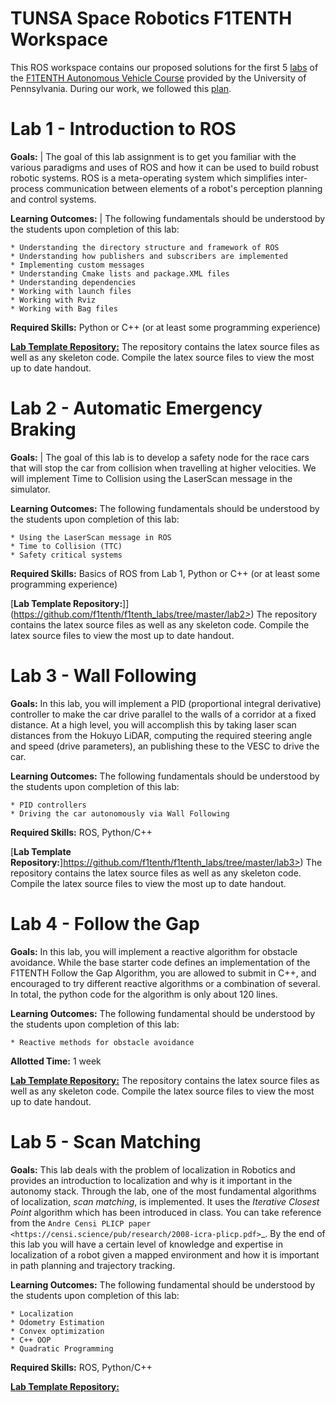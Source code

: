 # TUNSA Space Robotics F1TENTH Workspace

This ROS workspace contains our proposed solutions for the first 5 [labs](https://f1tenth-coursekit.readthedocs.io/en/stable/assignments/labs/index.html) of the [F1TENTH Autonomous Vehicle Course](https://f1tenth-coursekit.readthedocs.io/en/stable/introduction/overview.html) provided by the University of Pennsylvania. During our work, we followed this [plan](https://docs.google.com/spreadsheets/d/12VkkMe5WgANmVBByFx13zXS2Ez5oGKWnXdzBt8jrHEU/edit?usp=sharing).

Lab 1 - Introduction to ROS
=============================

**Goals:** 
| The goal of this lab assignment is to get you familiar with the various paradigms and uses of ROS and how it can be used to build robust robotic systems. ROS is a meta-operating system which simplifies inter-process communication between elements of a robot's perception planning and control systems.

**Learning Outcomes:** 
| The following fundamentals should be understood by the students upon completion of this lab:

	* Understanding the directory structure and framework of ROS
	* Understanding how publishers and subscribers are implemented
	* Implementing custom messages
	* Understanding Cmake lists and package.XML files
	* Understanding dependencies
	* Working with launch files
	* Working with Rviz
	* Working with Bag files
 
**Required Skills:** Python or C++ (or at least some programming experience)

[**Lab Template Repository:**](https://github.com/f1tenth/f1tenth_labs/tree/master/lab1/latex>)
	The repository contains the latex source files as well as any skeleton code. Compile the latex source files to view the most up to date handout.


Lab 2 - Automatic Emergency Braking
======================================

**Goals:**
| The goal of this lab is to develop a safety node for the race cars that will stop the car from collision when travelling at higher velocities. We will implement Time to Collision using the LaserScan message in the simulator. 

**Learning Outcomes:**
The following fundamentals should be understood by the students upon completion of this lab:

	* Using the LaserScan message in ROS
	* Time to Collision (TTC)
	* Safety critical systems

**Required Skills:** Basics of ROS from Lab 1, Python or C++ (or at least some programming experience)

[**Lab Template Repository:**]](https://github.com/f1tenth/f1tenth_labs/tree/master/lab2>)
	The repository contains the latex source files as well as any skeleton code. Compile the latex source files to view the most up to date handout.

Lab 3 - Wall Following
=======================

**Goals:**
In this lab, you will implement a PID (proportional integral derivative) controller to make the car drive parallel to the walls of a corridor at a fixed distance. At a high level, you will accomplish this by taking laser scan distances from the Hokuyo LiDAR, computing the required steering angle and speed (drive parameters), an publishing these to the VESC to drive the car. 

**Learning Outcomes:**
The following fundamentals should be understood by the students upon completion of this lab:

	* PID controllers
	* Driving the car autonomously via Wall Following

**Required Skills:** ROS, Python/C++

[**Lab Template Repository:**]https://github.com/f1tenth/f1tenth_labs/tree/master/lab3>)
	The repository contains the latex source files as well as any skeleton code. Compile the latex source files to view the most up to date handout.

Lab 4 - Follow the Gap
===========================================

**Goals:**
In this lab, you will implement a reactive algorithm for obstacle avoidance. While the base starter code defines an implementation of the F1TENTH Follow the Gap Algorithm, you are allowed to submit in C++, and encouraged to try different reactive algorithms or a combination of several. In total, the python code for the algorithm is only about 120 lines.

**Learning Outcomes:**
The following fundamental should be understood by the students upon completion of this lab:

	* Reactive methods for obstacle avoidance

**Allotted Time:** 1 week

[**Lab Template Repository:**](https://github.com/f1tenth/f1tenth_labs/tree/master/lab4>) 
	The repository contains the latex source files as well as any skeleton code. Compile the latex source files to view the most up to date handout.

Lab 5 - Scan Matching
======================

**Goals:**
This lab deals with the problem of localization in Robotics and provides an introduction to localization and why is it important in the autonomy stack. Through the lab, one of the most fundamental algorithms of localization, *scan matching*, is implemented. It uses the *Iterative Closest Point* algorithm which has been introduced in class. You can take reference from the `Andre Censi PLICP paper <https://censi.science/pub/research/2008-icra-plicp.pdf>`_. By the end of this lab you will have a certain level of knowledge and expertise in localization of a robot given a mapped environment and how it is important in path planning and trajectory tracking.

**Learning Outcomes:**
The following fundamental should be understood by the students upon completion of this lab:

	* Localization
	* Odometry Estimation
	* Convex optimization
	* C++ OOP
	* Quadratic Programming

**Required Skills:** ROS, Python/C++

[**Lab Template Repository:**](https://github.com/f1tenth/f1tenth_labs/tree/master/lab5)
